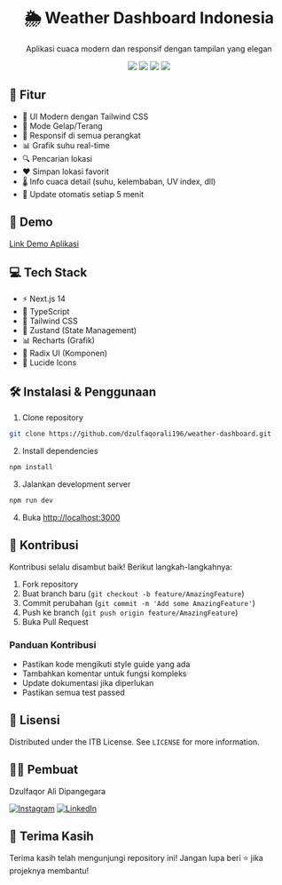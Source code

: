 <div align="center">
  <h1>🌦️ Weather Dashboard Indonesia</h1>
  <p>Aplikasi cuaca modern dan responsif dengan tampilan yang elegan</p>

  <div>
    <img src="https://img.shields.io/badge/Next.js-000000?style=for-the-badge&logo=next.js&logoColor=white" />
    <img src="https://img.shields.io/badge/TypeScript-007ACC?style=for-the-badge&logo=typescript&logoColor=white" />
    <img src="https://img.shields.io/badge/Tailwind_CSS-38B2AC?style=for-the-badge&logo=tailwind-css&logoColor=white" />
    <img src="https://img.shields.io/badge/React-20232A?style=for-the-badge&logo=react&logoColor=61DAFB" />
  </div>
</div>

## 🌟 Fitur

- 🎨 UI Modern dengan Tailwind CSS
- 🌙 Mode Gelap/Terang
- 📱 Responsif di semua perangkat
- 📊 Grafik suhu real-time
- 🔍 Pencarian lokasi
- ❤️ Simpan lokasi favorit
- 🌡️ Info cuaca detail (suhu, kelembaban, UV index, dll)
- 🔄 Update otomatis setiap 5 menit

## 🚀 Demo

[Link Demo Aplikasi](https://weather-dashboard-indonesia.vercel.app)

## 💻 Tech Stack

- ⚡ Next.js 14
- 📘 TypeScript
- 🎨 Tailwind CSS
- 🔄 Zustand (State Management)
- 📊 Recharts (Grafik)
- 🧩 Radix UI (Komponen)
- 🎯 Lucide Icons

## 🛠️ Instalasi & Penggunaan

1. Clone repository
```bash
git clone https://github.com/dzulfaqorali196/weather-dashboard.git
```

2. Install dependencies
```bash
npm install
```

3. Jalankan development server
```bash
npm run dev
```

4. Buka [http://localhost:3000](http://localhost:3000)

## 🤝 Kontribusi

Kontribusi selalu disambut baik! Berikut langkah-langkahnya:

1. Fork repository
2. Buat branch baru (`git checkout -b feature/AmazingFeature`)
3. Commit perubahan (`git commit -m 'Add some AmazingFeature'`)
4. Push ke branch (`git push origin feature/AmazingFeature`)
5. Buka Pull Request

### Panduan Kontribusi
- Pastikan kode mengikuti style guide yang ada
- Tambahkan komentar untuk fungsi kompleks
- Update dokumentasi jika diperlukan
- Pastikan semua test passed

## 📝 Lisensi

Distributed under the ITB License. See `LICENSE` for more information.

## 👨‍💻 Pembuat

Dzulfaqor Ali Dipangegara

[![Instagram](https://img.shields.io/badge/Instagram-E4405F?style=for-the-badge&logo=instagram&logoColor=white)](https://instagram.com/dzzulfaqorr)
[![LinkedIn](https://img.shields.io/badge/LinkedIn-0077B5?style=for-the-badge&logo=linkedin&logoColor=white)](https://www.linkedin.com/in/dzulfaqor-ali-dipangegara-85bb241a1/)

## 🙏 Terima Kasih

Terima kasih telah mengunjungi repository ini! Jangan lupa beri ⭐️ jika projeknya membantu!